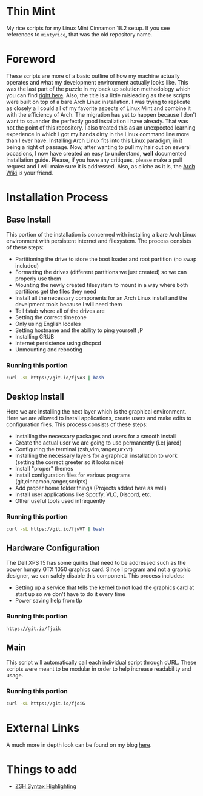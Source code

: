 # Thin Mint
My rice scripts for my Linux Mint Cinnamon 18.2 setup. If you see references to `mintyrice`, that was the old repository name.

# Foreword

These scripts are more of a basic outline of how my machine actually operates and what my development environment actually looks like. This was the last part of the puzzle in my back up solution methodology which you can find [right here](https://github.com/JaredDyreson/mintyrice/docs/backup-solution.md). Also, the title is a little misleading as these scripts were built on top of a bare Arch Linux installation. I was trying to replicate as closely a I could all of my favorite aspects of Linux Mint and combine it with the efficiency of Arch. The migration has yet to happen because I don't want to squander the perfectly good installation I have already. That was not the point of this repository. I also treated this as an unexpected learning experience in which I got my hands dirty in the Linux command line more than I ever have. Installing Arch Linux fits into this Linux paradigm, in it being a right of passage. Now, after wanting to pull my hair out on several occasions, I now have created an easy to understand, **well** documented installation guide. Please, if you have any critiques, please make a pull request and I will make sure it is addressed. Also, as cliche as it is, the [Arch Wiki](https://wiki.archlinux.org/) is your friend.

# Installation Process

## Base Install

This portion of the installation is concerned with installing a bare Arch Linux environment with persistent internet and filesystem. The process consists of these steps:

- Partitioning the drive to store the boot loader and root partition (no swap included)
- Formatting the drives (different partitions we just created) so we can properly use them
- Mounting the newly created filesystem to mount in a way where both partitions get the files they need
- Install all the necessary components for an Arch Linux install and the develpment tools because I will need them
- Tell fstab where all of the drives are
- Setting the correct timezone
- Only using English locales
- Setting hostname and the ability to ping yourself ;P
- Installing GRUB
- Internet persistence using dhcpcd
- Unmounting and rebooting

### Running this portion

```bash
curl -sL https://git.io/fjVo3 | bash
```

## Desktop Install

Here we are installing the next layer which is the graphical environment. Here we are allowed to install applications, create users and make edits to configuration files. This process consists of these steps:

- Installing the necessary packages and users for a smooth install
- Create the actual user we are going to use permanently (i.e) jared)
- Configuring the terminal (zsh,vim,ranger,urxvt)
- Installing the necessary layers for a graphical installation to work (setting the correct greeter so it looks nice)
- Install "proper" themes
- Install configuration files for various programs (git,cinnamon,ranger,scripts)
- Add proper home folder things (Projects added here as well)
- Install user applications like Spotify, VLC, Discord, etc.
- Other useful tools used infrequently

### Running this portion

```bash
curl -sL https://git.io/fjwVT | bash
```

## Hardware Configuration

The Dell XPS 15 has some quirks that need to be addressed such as the power hungry GTX 1050 graphics card. Since I program and not a graphic designer, we can safely disable this component. This process includes:

- Setting up a service that tells the kernel to not load the graphics card at start up so we don't have to do it every time
- Power saving help from tlp

### Running this portion

```bash
https://git.io/fjoik
```

## Main

This script will automatically call each individual script through cURL. These scripts were meant to be modular in order to help increase readability and usage.

### Running this portion

```bash
curl -sL https://git.io/fjoiG
```

# External Links

A much more in depth look can be found on my blog [here](https://JaredDyreson.github.io).

# Things to add

- [ZSH Syntax Highlighting](https://github.com/zsh-users/zsh-syntax-highlighting/blob/master/INSTALL.md)
